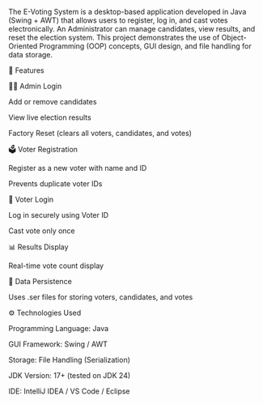 The E-Voting System is a desktop-based application developed in Java (Swing + AWT) that allows users to register, log in, and cast votes electronically.
An Administrator can manage candidates, view results, and reset the election system.
This project demonstrates the use of Object-Oriented Programming (OOP) concepts, GUI design, and file handling for data storage.

🧩 Features

🧑‍💻 Admin Login

Add or remove candidates

View live election results

Factory Reset (clears all voters, candidates, and votes)

🗳️ Voter Registration

Register as a new voter with name and ID

Prevents duplicate voter IDs

🔐 Voter Login

Log in securely using Voter ID

Cast vote only once

📊 Results Display

Real-time vote count display

💾 Data Persistence

Uses .ser files for storing voters, candidates, and votes

⚙️ Technologies Used

Programming Language: Java

GUI Framework: Swing / AWT

Storage: File Handling (Serialization)

JDK Version: 17+ (tested on JDK 24)

IDE: IntelliJ IDEA / VS Code / Eclipse
